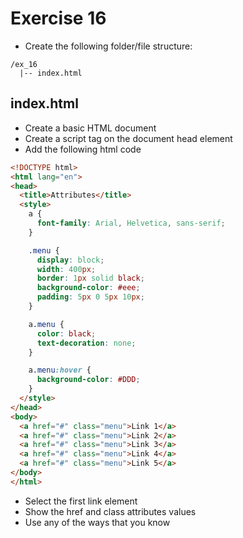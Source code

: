 # Exercise 16

* Create the following folder/file structure:
```
/ex_16
  |-- index.html
```

## index.html
* Create a basic HTML document
* Create a script tag on the document head element
* Add the following html code

```html
<!DOCTYPE html>
<html lang="en">
<head>
  <title>Attributes</title>
  <style>
    a {
      font-family: Arial, Helvetica, sans-serif;
    }

    .menu {
      display: block;
      width: 400px;
      border: 1px solid black;
      background-color: #eee;
      padding: 5px 0 5px 10px; 
    }

    a.menu {
      color: black;
      text-decoration: none;
    }

    a.menu:hover {
      background-color: #DDD;
    }
  </style>
</head>
<body>
  <a href="#" class="menu">Link 1</a>
  <a href="#" class="menu">Link 2</a>
  <a href="#" class="menu">Link 3</a>
  <a href="#" class="menu">Link 4</a>
  <a href="#" class="menu">Link 5</a>
</body>
</html>
```

* Select the first link element
* Show the href and class attributes values
* Use any of the ways that you know